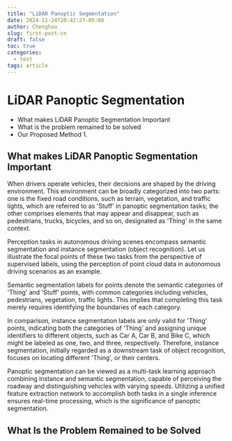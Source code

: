 ```yaml
---
title: "LiDAR Panoptic Segmentation"
date: 2024-11-24T20:42:27-05:00
author: Chenghao
slug: first-post-cn
draft: false
toc: true
categories:
  - test
tags: article
---
```

# LiDAR Panoptic Segmentation



- What makes LiDAR Panoptic Segmentation Important
- What is the problem remained to be solved
- Our Proposed Method
  1. 

## What makes LiDAR Panoptic Segmentation Important

When drivers operate vehicles, their decisions are shaped by the driving environment. This environment can be broadly categorized into two parts: one is the fixed road conditions, such as terrain, vegetation, and traffic lights, which are referred to as 'Stuff' in panoptic segmentation tasks; the other comprises elements that may appear and disappear, such as pedestrians, trucks, bicycles, and so on, designated as 'Thing' in the same context.
<!-- {{<figure src="https://github.com/Chenghao-Wen/Chenghaosite/blob/main/static/Hometown.jpg" title="'Road' and 'Trunk' are 'Stuff'" width="200" height="100">}{<figure src="https://github.com/Chenghao-Wen/Chenghaosite/blob/main/static/Hometown.jpg" title="'Car' is 'Thing'" width="200" height="100">}
} -->

Perception tasks in autonomous driving scenes encompass semantic segmentation and instance segmentation (object recognition). Let us illustrate the focal points of these two tasks from the perspective of supervised labels, using the perception of point cloud data in autonomous driving scenarios as an example. 

Semantic segmentation labels for points denote the semantic categories of 'Thing' and 'Stuff' points, with common categories including vehicles, pedestrians, vegetation, traffic lights. This implies that completing this task merely requires identifying the boundaries of each category. 

<!-- {{<figure src="https://github.com/Chenghao-Wen/Chenghaosite/blob/main/static/Hometown.jpg" title="'Car' is 'Thing'" width="200" height="100">}} -->

In comparison, instance segmentation labels are only valid for 'Thing' points, indicating both the categories of 'Thing' and assigning unique identifiers to different objects, such as Car A, Car B, and Bike C, which might be labeled as one, two, and three, respectively. Therefore, instance segmentation, initially regarded as a downstream task of object recognition, focuses on locating different 'Thing', or their centers.

<!-- {{<figure src="https://github.com/Chenghao-Wen/Chenghaosite/blob/main/static/Hometown.jpg" title="'Car' is 'Thing'" width="200" height="100">}} -->

Panoptic segmentation can be viewed as a multi-task learning approach combining instance and semantic segmentation, capable of perceiving the roadway and distinguishing vehicles with varying speeds. Utilizing a unified feature extraction network to accomplish both tasks in a single inference ensures real-time processing, which is the significance of panoptic segmentation.

## What Is the Problem Remained to be Solved